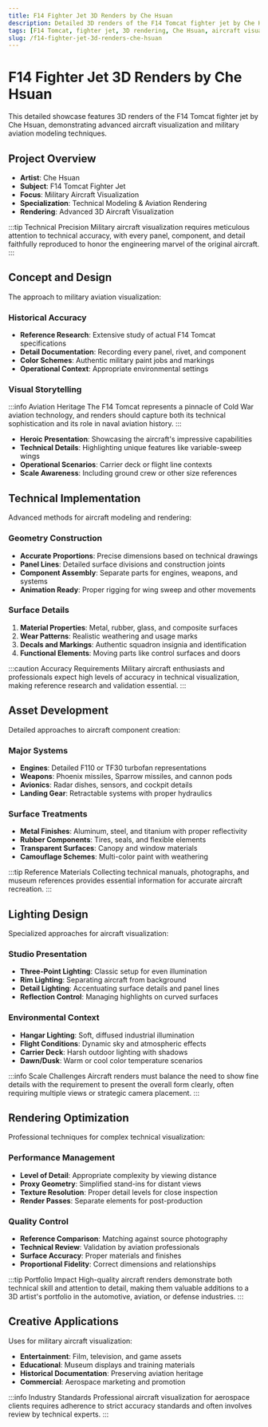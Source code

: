 ```yaml
---
title: F14 Fighter Jet 3D Renders by Che Hsuan
description: Detailed 3D renders of the F14 Tomcat fighter jet by Che Hsuan, showcasing advanced aircraft visualization and military aviation modeling techniques.
tags: [F14 Tomcat, fighter jet, 3D rendering, Che Hsuan, aircraft visualization, military aviation, Redshift, technical modeling]
slug: /f14-fighter-jet-3d-renders-che-hsuan
---
```


# F14 Fighter Jet 3D Renders by Che Hsuan

This detailed showcase features 3D renders of the F14 Tomcat fighter jet by Che Hsuan, demonstrating advanced aircraft visualization and military aviation modeling techniques.

## Project Overview

- **Artist**: Che Hsuan
- **Subject**: F14 Tomcat Fighter Jet
- **Focus**: Military Aircraft Visualization
- **Specialization**: Technical Modeling & Aviation Rendering
- **Rendering**: Advanced 3D Aircraft Visualization

:::tip Technical Precision
Military aircraft visualization requires meticulous attention to technical accuracy, with every panel, component, and detail faithfully reproduced to honor the engineering marvel of the original aircraft.
:::

## Concept and Design

The approach to military aviation visualization:

### Historical Accuracy

- **Reference Research**: Extensive study of actual F14 Tomcat specifications
- **Detail Documentation**: Recording every panel, rivet, and component
- **Color Schemes**: Authentic military paint jobs and markings
- **Operational Context**: Appropriate environmental settings

### Visual Storytelling

:::info Aviation Heritage
The F14 Tomcat represents a pinnacle of Cold War aviation technology, and renders should capture both its technical sophistication and its role in naval aviation history.
:::

- **Heroic Presentation**: Showcasing the aircraft's impressive capabilities
- **Technical Details**: Highlighting unique features like variable-sweep wings
- **Operational Scenarios**: Carrier deck or flight line contexts
- **Scale Awareness**: Including ground crew or other size references

## Technical Implementation

Advanced methods for aircraft modeling and rendering:

### Geometry Construction

- **Accurate Proportions**: Precise dimensions based on technical drawings
- **Panel Lines**: Detailed surface divisions and construction joints
- **Component Assembly**: Separate parts for engines, weapons, and systems
- **Animation Ready**: Proper rigging for wing sweep and other movements

### Surface Details

1. **Material Properties**: Metal, rubber, glass, and composite surfaces
2. **Wear Patterns**: Realistic weathering and usage marks
3. **Decals and Markings**: Authentic squadron insignia and identification
4. **Functional Elements**: Moving parts like control surfaces and doors

:::caution Accuracy Requirements
Military aircraft enthusiasts and professionals expect high levels of accuracy in technical visualization, making reference research and validation essential.
:::

## Asset Development

Detailed approaches to aircraft component creation:

### Major Systems

- **Engines**: Detailed F110 or TF30 turbofan representations
- **Weapons**: Phoenix missiles, Sparrow missiles, and cannon pods
- **Avionics**: Radar dishes, sensors, and cockpit details
- **Landing Gear**: Retractable systems with proper hydraulics

### Surface Treatments

- **Metal Finishes**: Aluminum, steel, and titanium with proper reflectivity
- **Rubber Components**: Tires, seals, and flexible elements
- **Transparent Surfaces**: Canopy and window materials
- **Camouflage Schemes**: Multi-color paint with weathering

:::tip Reference Materials
Collecting technical manuals, photographs, and museum references provides essential information for accurate aircraft recreation.
:::

## Lighting Design

Specialized approaches for aircraft visualization:

### Studio Presentation

- **Three-Point Lighting**: Classic setup for even illumination
- **Rim Lighting**: Separating aircraft from background
- **Detail Lighting**: Accentuating surface details and panel lines
- **Reflection Control**: Managing highlights on curved surfaces

### Environmental Context

- **Hangar Lighting**: Soft, diffused industrial illumination
- **Flight Conditions**: Dynamic sky and atmospheric effects
- **Carrier Deck**: Harsh outdoor lighting with shadows
- **Dawn/Dusk**: Warm or cool color temperature scenarios

:::info Scale Challenges
Aircraft renders must balance the need to show fine details with the requirement to present the overall form clearly, often requiring multiple views or strategic camera placement.
:::

## Rendering Optimization

Professional techniques for complex technical visualization:

### Performance Management

- **Level of Detail**: Appropriate complexity by viewing distance
- **Proxy Geometry**: Simplified stand-ins for distant views
- **Texture Resolution**: Proper detail levels for close inspection
- **Render Passes**: Separate elements for post-production

### Quality Control

- **Reference Comparison**: Matching against source photography
- **Technical Review**: Validation by aviation professionals
- **Surface Accuracy**: Proper materials and finishes
- **Proportional Fidelity**: Correct dimensions and relationships

:::tip Portfolio Impact
High-quality aircraft renders demonstrate both technical skill and attention to detail, making them valuable additions to a 3D artist's portfolio in the automotive, aviation, or defense industries.
:::

## Creative Applications

Uses for military aircraft visualization:

- **Entertainment**: Film, television, and game assets
- **Educational**: Museum displays and training materials
- **Historical Documentation**: Preserving aviation heritage
- **Commercial**: Aerospace marketing and promotion

:::info Industry Standards
Professional aircraft visualization for aerospace clients requires adherence to strict accuracy standards and often involves review by technical experts.
:::